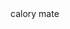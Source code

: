 <!doctype html>
<html lang="ja">
 <head>
   calory mate
 </head>
  <title> calory mate <title>
  <body>
  #こんにちは
<p>calorymate.git.hub.io</p>
  </body>
  </html>
  
  
